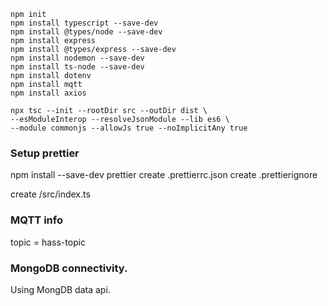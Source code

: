 ```
npm init
npm install typescript --save-dev
npm install @types/node --save-dev
npm install express
npm install @types/express --save-dev
npm install nodemon --save-dev
npm install ts-node --save-dev
npm install dotenv
npm install mqtt
npm install axios

npx tsc --init --rootDir src --outDir dist \
--esModuleInterop --resolveJsonModule --lib es6 \
--module commonjs --allowJs true --noImplicitAny true
```

### Setup prettier

npm install --save-dev prettier
create .prettierrc.json
create .prettierignore

create /src/index.ts

### MQTT info

topic = hass-topic

### MongoDB connectivity.

Using MongDB data api.
